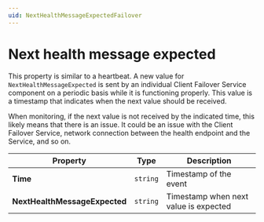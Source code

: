```yaml
---
uid: NextHealthMessageExpectedFailover
---
```


# Next health message expected

This property is similar to a heartbeat. A new value for `NextHealthMessageExpected` is sent by an individual Client Failover Service component on a periodic basis while it is functioning properly. This value is a timestamp that indicates when the next value should be received. 

When monitoring, if the next value is not received by the indicated time, this likely means that there is an issue. It could be an issue with the Client Failover Service, network connection between the health endpoint and the Service, and so on.

| Property                        | Type                                 | Description                            |
|---------------------------------|--------------------------------------|----------------------------------------|
| **Time**                        | `string`                             | Timestamp of the event                 |
| **NextHealthMessageExpected**   | `string`                             | Timestamp when next value is expected  |
